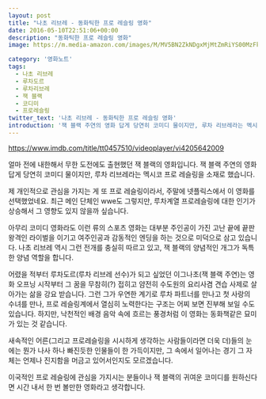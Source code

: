 ```yaml
---
layout: post
title: "나초 리브레 - 동화틱한 프로 레슬링 영화"
date: 2016-05-10T22:51:06+00:00
description: "동화틱한 프로 레슬링 영화"
image: https://m.media-amazon.com/images/M/MV5BN2ZkNDgxMjMtZmRiYS00MzFkLTk5ZjgtZDJkZWMzYmUxYjg4XkEyXkFqcGdeQXVyNTIzOTk5ODM@._V1_SY1000_CR0,0,676,1000_AL_.jpg

category: '영화노트'  
tags: 
  - 나초 리브레
  - 루차도르
  - 루차리브레
  - 잭 블랙
  - 코디미
  - 프로레슬링
twitter_text: '나초 리브레 - 동화틱한 프로 레슬링 영화'
introduction: '잭 블랙 주연의 영화 답게 당연히 코미디 물이지만, 루차 리브레라는 멕시코 프로 레슬링을 소재로 했습니다.'
---
```


<https://www.imdb.com/title/tt0457510/videoplayer/vi4205642009>

얼마 전에 내한해서 무한 도전에도 출현했던 잭 블랙의 영화입니다. 잭 블랙 주연의 영화 답게 당연히 코미디 물이지만, 루차 리브레라는 멕시코 프로 레슬링을 소재로 했습니다.
  
제 개인적으로 관심을 가지는 게 또 프로 레슬링이라서, 주말에 넷플릭스에서 이 영화를 선택했었네요. 최근 메인 단체인 wwe도 그렇지만, 루차계열 프로레슬링에 대한 인기가 상승해서 그 영향도 있지 않을까 싶습니다.

아무리 코미디 영화라도 이런 류의 스포츠 영화는 대부분 주인공이 가진 고난 끝에 끝판 왕격인 라이벌을 이기고 여주인공과 감동적인 엔딩을 하는 것으로 미덕으로 삼고 있습니다. 나초 리브레 역시 그런 전개를 충실히 따르고 있고, 잭 블랙의 양념적인 개그가 독특한 양념 역할을 합니다.

어렸을 적부터 루차도르(루차 리브레 선수)가 되고 싶었던 이그나초(잭 블랙 주연)는 영화 오프닝 시작부터 그 꿈을 무참히(?) 접히고 얌전히 수도원의 요리사겸 견습 사제로 살아가는 삶을 강요 받습니다. 그런 그가 우연한 계기로 루차 파트너를 만나고 첫 사랑의 수녀를 만나, 프로 레슬링계에서 열심히 노력한다는 구조는 어찌 보면 진부해 보일 수도 있습니다. 하지만, 낙천적인 배경 음악 속에 흐르는 풍경처럼 이 영화는 동화책같은 묘미가 있는 것 같습니다.

새속적인 어른(그리고 프로레슬링을 시시하게 생각하는 사람들이라면 더욱 더)들의 눈에는 뭔가 나사 하나 빠진듯한 인물들이 한 가득이지만, 그 속에서 일어나는 경기 그 자체는 언제나 진지함을 머금고 있어서인지도 모르겠습니다.

이국적인 프로 레슬링에 관심을 가지시는 분들이나 잭 블랙의 귀여운 코미디를 원하신다면 시간 내서 한 번 볼만한 영화라고 생각합니다.